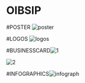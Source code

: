 # OIBSIP

#POSTER
![poster](https://github.com/Jyothipriya12/OIBSIO/assets/136612991/9fa62016-736a-44b5-bdd6-5f26bb818b0f)


#LOGOS
![logos](https://github.com/Jyothipriya12/OIBSIO/assets/136612991/14bc8ae6-5706-41ed-813f-9ff77a28e388)



#BUSINESSCARD![1](https://github.com/Jyothipriya12/OIBSIO/assets/136612991/a36bb287-66d2-4bfa-b8f4-89ef93d5695d)

![2](https://github.com/Jyothipriya12/OIBSIO/assets/136612991/53f7b8f6-3b48-4510-9aac-8781bb58fbcb)



#INFOGRAPHICS![infograph](https://github.com/Jyothipriya12/OIBSIO/assets/136612991/b17fba66-ea18-4291-9ed2-f7dfe6278010)
